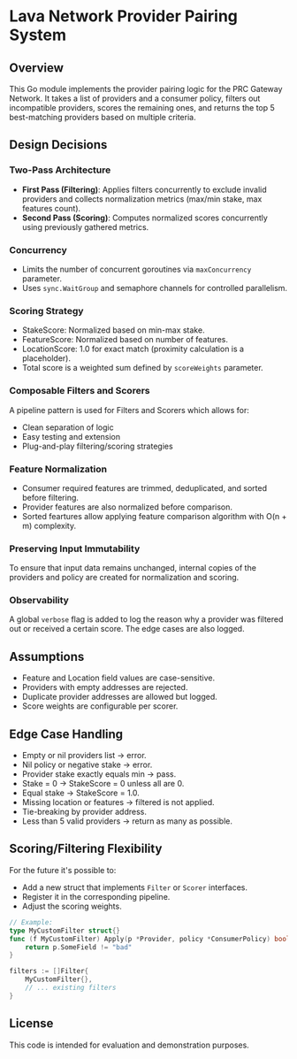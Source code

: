# Lava Network Provider Pairing System

## Overview
This Go module implements the provider pairing logic for the PRC Gateway Network. It takes a list of providers and a consumer policy, filters out incompatible providers, scores the remaining ones, and returns the top 5 best-matching providers based on multiple criteria.

## Design Decisions

### Two-Pass Architecture
- **First Pass (Filtering)**: Applies filters concurrently to exclude invalid providers and collects normalization metrics (max/min stake, max features count).
- **Second Pass (Scoring)**: Computes normalized scores concurrently using previously gathered metrics.

### Concurrency
- Limits the number of concurrent goroutines via `maxConcurrency` parameter.
- Uses `sync.WaitGroup` and semaphore channels for controlled parallelism.

### Scoring Strategy
- StakeScore: Normalized based on min-max stake.
- FeatureScore: Normalized based on number of features.
- LocationScore: 1.0 for exact match (proximity calculation is a placeholder).
- Total score is a weighted sum defined by `scoreWeights` parameter.

### Composable Filters and Scorers
A pipeline pattern is used for Filters and Scorers which allows for:
- Clean separation of logic
- Easy testing and extension
- Plug-and-play filtering/scoring strategies

### Feature Normalization
- Consumer required features are trimmed, deduplicated, and sorted before filtering.
- Provider features are also normalized before comparison.
- Sorted feartures allow applying feature comparison algorithm with O(n + m) complexity.

### Preserving Input Immutability
To ensure that input data remains unchanged, internal copies of the providers and policy are created for normalization and scoring.

### Observability
A global `verbose` flag is added to log the reason why a provider was filtered out or received a certain score. 
The edge cases are also logged.

## Assumptions
- Feature and Location field values are case-sensitive.
- Providers with empty addresses are rejected.
- Duplicate provider addresses are allowed but logged.
- Score weights are configurable per scorer.

## Edge Case Handling
- Empty or nil providers list → error.
- Nil policy or negative stake → error.
- Provider stake exactly equals min → pass.
- Stake = 0 → StakeScore = 0 unless all are 0.
- Equal stake → StakeScore = 1.0.
- Missing location or features → filtered is not applied.
- Tie-breaking by provider address.
- Less than 5 valid providers → return as many as possible.

## Scoring/Filtering Flexibility
For the future it's possible to:
- Add a new struct that implements `Filter` or `Scorer` interfaces.
- Register it in the corresponding pipeline.
- Adjust the scoring weights.

```go
// Example:
type MyCustomFilter struct{}
func (f MyCustomFilter) Apply(p *Provider, policy *ConsumerPolicy) bool {
    return p.SomeField != "bad"
}

filters := []Filter{
    MyCustomFilter{},
    // ... existing filters
}
```

## License
This code is intended for evaluation and demonstration purposes.
